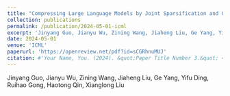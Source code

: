 ```yaml
---
title: "Compressing Large Language Models by Joint Sparsification and Quantization"
collection: publications
permalink: /publication/2024-05-01-icml
excerpt: 'Jinyang Guo, Jianyu Wu, Zining Wang, Jiaheng Liu, Ge Yang, Yifu Ding, Ruihao Gong, Haotong Qin, Xianglong Liu'
date: 2024-05-01
venue: 'ICML'
paperurl: 'https://openreview.net/pdf?id=sCGRhnuMUJ'
citation: #'Your Name, You. (2024). &quot;Paper Title Number 3.&quot; <i>GitHub Journal of Bugs</i>. 1(3).'
---
```


Jinyang Guo, Jianyu Wu, Zining Wang, Jiaheng Liu, Ge Yang, Yifu Ding, Ruihao Gong, Haotong Qin, Xianglong Liu